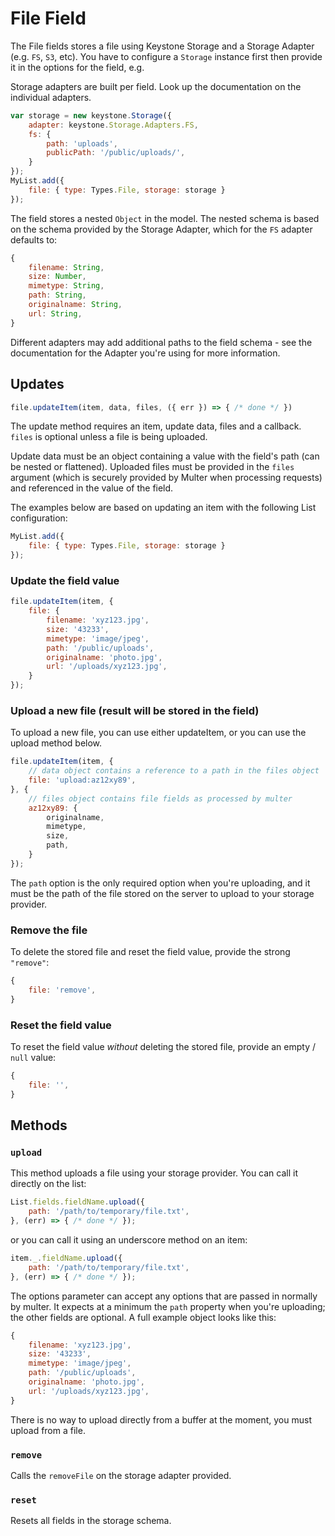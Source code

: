 # File Field

The File fields stores a file using Keystone Storage and a Storage Adapter (e.g. `FS`, `S3`, etc). You have to configure a `Storage` instance first then provide it in the options for the field, e.g.

Storage adapters are built per field. Look up the documentation on the individual adapters.

```js
var storage = new keystone.Storage({
	adapter: keystone.Storage.Adapters.FS,
	fs: {
		path: 'uploads',
		publicPath: '/public/uploads/',
	}
});
MyList.add({
	file: { type: Types.File, storage: storage }
});
```

The field stores a nested `Object` in the model. The nested schema is based on the schema provided by the Storage Adapter, which for the `FS` adapter defaults to:

```js
{
	filename: String,
	size: Number,
	mimetype: String,
	path: String,
	originalname: String,
	url: String,
}
```

Different adapters may add additional paths to the field schema - see the documentation for the Adapter you're using for more information.

## Updates

```js
file.updateItem(item, data, files, ({ err }) => { /* done */ })
```

The update method requires an item, update data, files and a callback. `files` is optional unless a file is being uploaded.

Update data must be an object containing a value with the field's path (can be nested or flattened). Uploaded files must be provided in the `files` argument (which is securely provided by Multer when processing requests) and referenced in the value of the field.

The examples below are based on updating an item with the following List configuration:

```js
MyList.add({
	file: { type: Types.File, storage: storage }
});
```

### Update the field value

```js
file.updateItem(item, {
	file: {
		filename: 'xyz123.jpg',
		size: '43233',
		mimetype: 'image/jpeg',
		path: '/public/uploads',
		originalname: 'photo.jpg',
		url: '/uploads/xyz123.jpg',
	}
});
```

### Upload a new file (result will be stored in the field)

To upload a new file, you can use either updateItem, or you can use the upload method below.

```js
file.updateItem(item, {
	// data object contains a reference to a path in the files object
	file: 'upload:az12xy89',
}, {
	// files object contains file fields as processed by multer
	az12xy89: {
		originalname,
		mimetype,
		size,
		path,
	}
});
```

The `path` option is the only required option when you're uploading, and it must be the path of the file stored on the server to upload to your storage provider.

### Remove the file

To delete the stored file and reset the field value, provide the strong `"remove"`:

```js
{
	file: 'remove',
}
```

### Reset the field value

To reset the field value _without_ deleting the stored file, provide an empty / `null` value:

```js
{
	file: '',
}
```

## Methods

### `upload`

This method uploads a file using your storage provider. You can call it directly on the list:

```js
List.fields.fieldName.upload({
	path: '/path/to/temporary/file.txt',
}, (err) => { /* done */ });
```

or you can call it using an underscore method on an item:

```js
item._.fieldName.upload({
	path: '/path/to/temporary/file.txt',
}, (err) => { /* done */ });
```

The options parameter can accept any options that are passed in normally by multer. It expects at a minimum the `path` property when you're uploading; the other fields are optional. A full example object looks like this:

```js
{
	filename: 'xyz123.jpg',
	size: '43233',
	mimetype: 'image/jpeg',
	path: '/public/uploads',
	originalname: 'photo.jpg',
	url: '/uploads/xyz123.jpg',
}
```

There is no way to upload directly from a buffer at the moment, you must upload from a file.

### `remove`

Calls the `removeFile` on the storage adapter provided.

### `reset`

Resets all fields in the storage schema.
